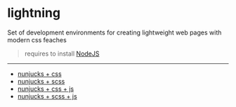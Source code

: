 # lightning

Set of development environments for creating lightweight web pages with modern css feaches

> requires to install [NodeJS](https://nodejs.org/en/)
---

- [nunjucks + css](https://github.com/zhelvis/lightning/tree/master)
- [nunjucks + scss](https://github.com/zhelvis/lightning/tree/scss)
- [nunjucks + css + js](https://github.com/zhelvis/lightning/tree/webpack)
- [nunjucks + scss + js](https://github.com/zhelvis/lightning/tree/scss+js)
